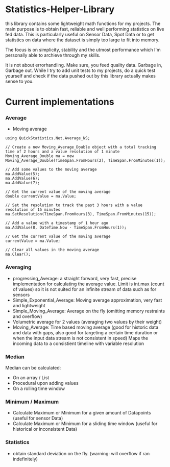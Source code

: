 # Statistics-Helper-Library
this library contains some lightweight math functions for my projects.
The main purpose is to obtain fast, reliable and well performing statistics on live fed data.
This is particularly useful on Sensor Data, Spot Data or to get statistics on data where the dataset is simply too large to fit into memory.

The focus is on simplicity, stability and the utmost performance which I'm personally able to archieve through my skills.

It is not about errorhandling. Make sure, you feed quality data. Garbage in, Garbage out.
While I try to add unit tests to my projects, do a quick test yourself and check if the data pushed out by this library actually makes sense to you.

# Current implementations
### Average
- Moving average
```
using QuickStatistics.Net.Average_NS;

// Create a new Moving_Average_Double object with a total tracking time of 2 hours and a value resolution of 1 minute
Moving_Average_Double ma = new Moving_Average_Double(TimeSpan.FromHours(2), TimeSpan.FromMinutes(1));

// Add some values to the moving average
ma.AddValue(5);
ma.AddValue(6);
ma.AddValue(7);

// Get the current value of the moving average
double currentValue = ma.Value;

// Set the resolution to track the past 3 hours with a value resolution of 15 minutes
ma.SetResolution(TimeSpan.FromHours(3), TimeSpan.FromMinutes(15));

// Add a value with a timestamp of 1 hour ago
ma.AddValue(8, DateTime.Now - TimeSpan.FromHours(1));

// Get the current value of the moving average
currentValue = ma.Value;

// Clear all values in the moving average
ma.Clear();
```
### Averaging
- progressing_Average:
a straight forward, very fast, precise implementation for calculating the average value. Limit is int.max (count of values) so it is not suited for an infinite stream of data such as for sensors
- Simple_Exponential_Average:
Moving average approximation, very fast and lightweight
- Simple_Moving_Average:
Average on the fly (omitting memory restraints and overflow)
- Volumetric average for 2 values (averaging two values by their weight)
- Moving_Average:
Time based moving average (good for historic data and data with gaps, also good for targeting a certain time duration or when the input data stream is not consistent in speed)
Maps the incoming data to a consistient timeline with variable resolution

### Median
Median can be calculated:
- On an array / List
- Procedural upon adding values
- On a rolling time window

### Minimum / Maximum
- Calculate Maximum or Minimum for a given amount of Datapoints (useful for sensor Data)
- Calculate Maximum or Minimum for a sliding time window (useful for historical or inconsistent Data)

### Statistics
- obtain standard deviation on the fly. (warning: will overflow if ran indefinitely)
